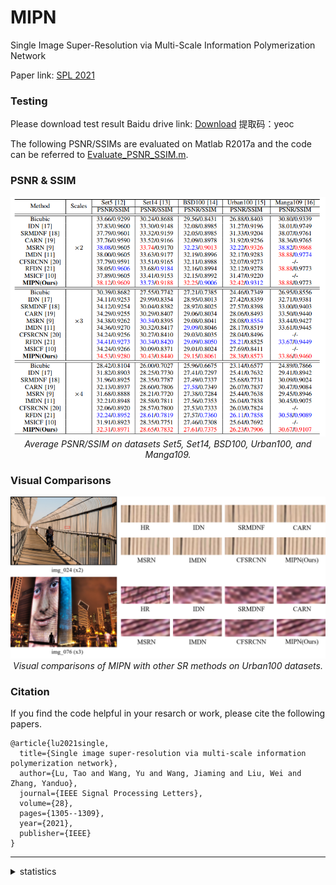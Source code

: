 # MIPN

Single Image Super-Resolution via Multi-Scale Information Polymerization Network

Paper link: [SPL 2021](https://ieeexplore.ieee.org/document/9442897)

### Testing
Please download test result
Baidu drive link: [Download](https://pan.baidu.com/s/1VROIeLh0PVXpM5g3OxyY6g)
提取码：yeoc

The following PSNR/SSIMs are evaluated on Matlab R2017a and the code can be referred to [Evaluate_PSNR_SSIM.m](https://github.com/yulunzhang/RCAN/blob/master/RCAN_TestCode/Evaluate_PSNR_SSIM.m).

### PSNR & SSIM
<p align="center">
    <img src="result.jpg" width="640"> <br />
    <em> Average PSNR/SSIM on datasets Set5, Set14, BSD100, Urban100, and Manga109. </em>
</p>

### Visual Comparisons
<p align="center">
    <img src="Visual comparison.png" width="640"> <br />
    <em> Visual comparisons of MIPN with other SR methods on Urban100 datasets. </em>
</p>

### Citation
If you find the code helpful in your resarch or work, please cite the following papers.
```
@article{lu2021single,
  title={Single image super-resolution via multi-scale information polymerization network},
  author={Lu, Tao and Wang, Yu and Wang, Jiaming and Liu, Wei and Zhang, Yanduo},
  journal={IEEE Signal Processing Letters},
  volume={28},
  pages={1305--1309},
  year={2021},
  publisher={IEEE}
}
```
---

<details>
<summary>statistics</summary>

![visitors](https://visitor-badge.glitch.me/badge?page_id=Yu-Wang-0801/MIPN-badge&left_color=red&right_color=green) 

</details>
